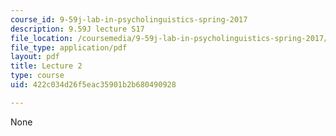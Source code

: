 ```yaml
---
course_id: 9-59j-lab-in-psycholinguistics-spring-2017
description: 9.59J lecture S17
file_location: /coursemedia/9-59j-lab-in-psycholinguistics-spring-2017/422c034d26f5eac35901b2b680490928_MIT9_59jS17_lec2.pdf
file_type: application/pdf
layout: pdf
title: Lecture 2
type: course
uid: 422c034d26f5eac35901b2b680490928

---
```

None